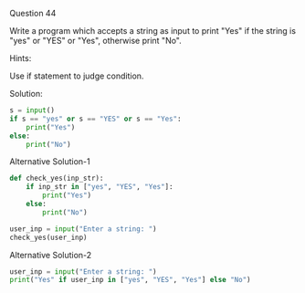 Question 44

Write a program which accepts a string as input to print "Yes" if the string is "yes" 
or "YES" or "Yes", otherwise print "No".

Hints:

Use if statement to judge condition.

Solution:

```python
s = input()
if s == "yes" or s == "YES" or s == "Yes":
    print("Yes")
else:
    print("No")
```

Alternative Solution-1

```python
def check_yes(inp_str):
    if inp_str in ["yes", "YES", "Yes"]:
        print("Yes")
    else:
        print("No")

user_inp = input("Enter a string: ")
check_yes(user_inp)
```

Alternative Solution-2

```python
user_inp = input("Enter a string: ")
print("Yes" if user_inp in ["yes", "YES", "Yes"] else "No")
```
